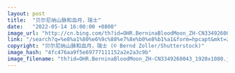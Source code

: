 ```yaml
---
layout: post
title:  "贝尔尼纳山脉和血月，瑞士"
date:   "2022-05-14 16:00:00 +0800"
image_url: "http://cn.bing.com/th?id=OHR.BerninaBloodMoon_ZH-CN3349260043_1920x1080.jpg&rf=LaDigue_1920x1080.jpg&pid=hp"
link: "/search?q=%e8%a1%80%e6%9c%88%e7%8e%b0%e8%b1%a1&form=hpcapt&mkt=zh-cn"
copyright: "贝尔尼纳山脉和血月，瑞士 (© Bernd Zoller/Shutterstock)"
image_hash: "4fc476aa9f5e69777111152a2e2a3c9b"
image_filename: "th?id=OHR.BerninaBloodMoon_ZH-CN3349260043_1920x1080.jpg&rf=LaDigue_1920x1080.jpg&pid=hp"
---
```

